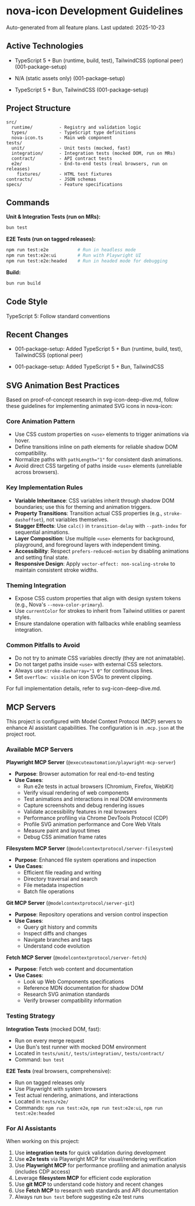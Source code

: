 # nova-icon Development Guidelines

Auto-generated from all feature plans. Last updated: 2025-10-23

## Active Technologies
- TypeScript 5 + Bun (runtime, build, test), TailwindCSS (optional peer) (001-package-setup)
- N/A (static assets only) (001-package-setup)

- TypeScript 5 + Bun, TailwindCSS (001-package-setup)

## Project Structure

```text
src/
  runtime/          - Registry and validation logic
  types/            - TypeScript type definitions
  nova-icon.ts      - Main web component
tests/
  unit/             - Unit tests (mocked, fast)
  integration/      - Integration tests (mocked DOM, run on MRs)
  contract/         - API contract tests
  e2e/              - End-to-end tests (real browsers, run on releases)
    fixtures/       - HTML test fixtures
contracts/          - JSON schemas
specs/              - Feature specifications
```

## Commands

**Unit & Integration Tests (run on MRs):**
```bash
bun test
```

**E2E Tests (run on tagged releases):**
```bash
npm run test:e2e           # Run in headless mode
npm run test:e2e:ui        # Run with Playwright UI
npm run test:e2e:headed    # Run in headed mode for debugging
```

**Build:**
```bash
bun run build
```

## Code Style

TypeScript 5: Follow standard conventions

## Recent Changes
- 001-package-setup: Added TypeScript 5 + Bun (runtime, build, test), TailwindCSS (optional peer)

- 001-package-setup: Added TypeScript 5 + Bun, TailwindCSS

<!-- MANUAL ADDITIONS START -->

## SVG Animation Best Practices

Based on proof-of-concept research in svg-icon-deep-dive.md, follow these guidelines for implementing animated SVG icons in nova-icon:

### Core Animation Pattern
- Use CSS custom properties on `<use>` elements to trigger animations via hover.
- Define transitions inline on path elements for reliable shadow DOM compatibility.
- Normalize paths with `pathLength="1"` for consistent dash animations.
- Avoid direct CSS targeting of paths inside `<use>` elements (unreliable across browsers).

### Key Implementation Rules
- **Variable Inheritance**: CSS variables inherit through shadow DOM boundaries; use this for theming and animation triggers.
- **Property Transitions**: Transition actual CSS properties (e.g., `stroke-dashoffset`), not variables themselves.
- **Stagger Effects**: Use `calc()` in `transition-delay` with `--path-index` for sequential animations.
- **Layer Composition**: Use multiple `<use>` elements for background, playground, and foreground layers with independent timing.
- **Accessibility**: Respect `prefers-reduced-motion` by disabling animations and setting final state.
- **Responsive Design**: Apply `vector-effect: non-scaling-stroke` to maintain consistent stroke widths.

### Theming Integration
- Expose CSS custom properties that align with design system tokens (e.g., Nova's `--nova-color-primary`).
- Use `currentColor` for strokes to inherit from Tailwind utilities or parent styles.
- Ensure standalone operation with fallbacks while enabling seamless integration.

### Common Pitfalls to Avoid
- Do not try to animate CSS variables directly (they are not animatable).
- Do not target paths inside `<use>` with external CSS selectors.
- Always use `stroke-dasharray="1 0"` for continuous lines.
- Set `overflow: visible` on icon SVGs to prevent clipping.

For full implementation details, refer to svg-icon-deep-dive.md.

## MCP Servers

This project is configured with Model Context Protocol (MCP) servers to enhance AI assistant capabilities. The configuration is in `.mcp.json` at the project root.

### Available MCP Servers

**Playwright MCP Server** (`@executeautomation/playwright-mcp-server`)
- **Purpose**: Browser automation for real end-to-end testing
- **Use Cases**:
  - Run e2e tests in actual browsers (Chromium, Firefox, WebKit)
  - Verify visual rendering of web components
  - Test animations and interactions in real DOM environments
  - Capture screenshots and debug rendering issues
  - Validate accessibility features in real browsers
  - Performance profiling via Chrome DevTools Protocol (CDP)
  - Profile SVG animation performance and Core Web Vitals
  - Measure paint and layout times
  - Debug CSS animation frame rates

**Filesystem MCP Server** (`@modelcontextprotocol/server-filesystem`)
- **Purpose**: Enhanced file system operations and inspection
- **Use Cases**:
  - Efficient file reading and writing
  - Directory traversal and search
  - File metadata inspection
  - Batch file operations

**Git MCP Server** (`@modelcontextprotocol/server-git`)
- **Purpose**: Repository operations and version control inspection
- **Use Cases**:
  - Query git history and commits
  - Inspect diffs and changes
  - Navigate branches and tags
  - Understand code evolution

**Fetch MCP Server** (`@modelcontextprotocol/server-fetch`)
- **Purpose**: Fetch web content and documentation
- **Use Cases**:
  - Look up Web Components specifications
  - Reference MDN documentation for shadow DOM
  - Research SVG animation standards
  - Verify browser compatibility information

### Testing Strategy

**Integration Tests** (mocked DOM, fast):
- Run on every merge request
- Use Bun's test runner with mocked DOM environment
- Located in `tests/unit/`, `tests/integration/`, `tests/contract/`
- Command: `bun test`

**E2E Tests** (real browsers, comprehensive):
- Run on tagged releases only
- Use Playwright with system browsers
- Test actual rendering, animations, and interactions
- Located in `tests/e2e/`
- Commands: `npm run test:e2e`, `npm run test:e2e:ui`, `npm run test:e2e:headed`

### For AI Assistants

When working on this project:
1. Use **integration tests** for quick validation during development
2. Use **e2e tests** via Playwright MCP for visual/rendering verification
3. Use **Playwright MCP** for performance profiling and animation analysis (includes CDP access)
4. Leverage **filesystem MCP** for efficient code exploration
5. Use **git MCP** to understand code history and recent changes
6. Use **Fetch MCP** to research web standards and API documentation
7. Always run `bun test` before suggesting e2e test runs

<!-- MANUAL ADDITIONS END -->
